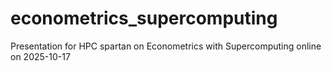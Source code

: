 # econometrics_supercomputing
Presentation for HPC spartan on Econometrics with Supercomputing online on 2025-10-17
